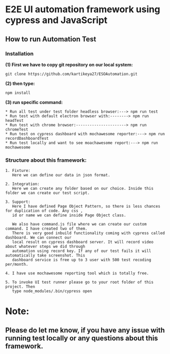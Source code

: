 # **E2E UI automation framework using cypress and JavaScript** 

## **How to run Automation Test**

### **Installation**

**(1) First we have to copy git repository on our local system:**

```
git clone https://github.com/kartikeya27/ESOAutomation.git

```
**(2) then type:** 

```
npm install

```
**(3) run specific command:** 
```
* Run all test under test folder headless browser:---> npm run test  
* Run test with default electron browser with:--------> npm run headTest 
* Run test with chrome browser:----------------------> npm run chromeTest
* Run test on cypress dashboard with mochawesome reporter:---> npm run recordDashboardTest
* Run test locally and want to see moachawesome report:---> npm run mochawesome

```
### **Structure about this framework:**
```
1. Fixture: 
   Here we can define our data in json format.
   
2. Integration:
   Here we can create any folder based on our choice. Inside this folder we can create our test script.
   
3. Support:
   Here I have defined Page Object Pattern, so there is less chances for duplication of code. Any css ,
   id or name we can define inside Page Object class. 
   
   We also have command.js file where we can create our custom command. I have created two of them.
   There is very good inbuild functionality coming with cypress called dashboard. We can connect our
   local result on cypress dashboard server. It will record video about whatever steps we did through 
   automation using record key. If any of our test fails it will automatically take screenshot. This 
   dashboard service is free up to 3 user with 500 test recoding per/month.
   
4. I have use mochawesome reporting tool which is totally free.

5. To invoke UI test runner please go to your root folder of this project. Then 
   type node_modules/.bin/cypress open

```
# **Note:**
## **Please do let me know, if you have any issue with running test locally or any questions about this framework.**






